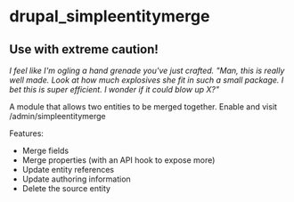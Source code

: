 drupal_simpleentitymerge
========================

## Use with extreme caution! ##
_I feel like I'm ogling a hand grenade you've just crafted. "Man, this is really well made. Look at how much explosives she fit in such a small package. I bet this is super efficient. I wonder if it could blow up X?"_


A module that allows two entities to be merged together. Enable and visit /admin/simpleentitymerge

Features:
- Merge fields
- Merge properties (with an API hook to expose more)
- Update entity references
- Update authoring information
- Delete the source entity

